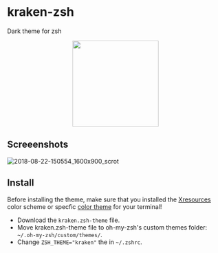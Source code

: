 # kraken-zsh
Dark theme for zsh

<p align="center"><img src ="https://user-images.githubusercontent.com/2269864/44552238-aa5aa400-a6f7-11e8-9ebb-82874903d16e.png" width="200" /></p>

## Screeenshots
![2018-08-22-150554_1600x900_scrot](https://user-images.githubusercontent.com/2269864/44485371-59c34800-a61e-11e8-8d3a-c486fea908b5.png)

## Install
Before installing the theme, make sure that you installed the [Xresources](https://github.com/KrakenTheme/xresources) color scheme or specfic [color theme](https://github.com/KrakenTheme/kraken) for your terminal!

* Download the `kraken.zsh-theme` file.
* Move kraken.zsh-theme file to oh-my-zsh's custom themes folder: `~/.oh-my-zsh/custom/themes/`.
* Change `ZSH_THEME="kraken"` the in `~/.zshrc`.
